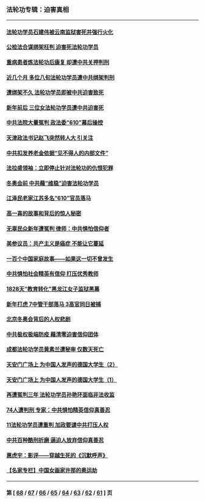 ### 法轮功专辑：迫害真相
---
#### [法轮功学员石建伟被云南监狱害死并强行火化](../../pages/nf4379/n13599603.md?02250430) 
#### [公检法合谋绑架枉判 迫害死法轮功学员](../../pages/nf4379/n13596338.md?02250430) 
#### [重病患者炼法轮功后康复 却遭中共关押判刑](../../pages/nf4379/n13593948.md?02250430) 
#### [近几个月 多位八旬法轮功学员遭中共绑架判刑](../../pages/nf4379/n13591671.md?02250430) 
#### [遭绑架不久 法轮功学员即被中共迫害致死](../../pages/nf4379/n13587121.md?02250430) 
#### [新年前后 三位女法轮功学员遭中共迫害死](../../pages/nf4379/n13584573.md?02250430) 
#### [中共法院大量冤判 政法委“610”幕后操控](../../pages/nf4379/n13578342.md?02250430) 
#### [天津政法书记赵飞突然转人大 引关注](../../pages/nf4379/n13578965.md?02250430) 
#### [中共扣发养老金依据“见不得人的内部文件”](../../pages/nf4379/n13576363.md?02250430) 
#### [法拉盛领袖：立即停止针对法轮功的仇恨犯罪](../../pages/nf4379/n13575222.md?02250430) 
#### [冬奥会前 中共藉“维稳”迫害法轮功学员](../../pages/nf4379/n13570533.md?02250430) 
#### [江泽民老家江苏多名“610”官员落马](../../pages/nf4379/n13572920.md?02250430) 
#### [高一喜的故事和背后的惊人秘密](../../pages/nf4379/n13572834.md?02250430) 
#### [无辜民众新年遭冤判 律师：中共惧怕信仰者](../../pages/nf4379/n13568691.md?02250430) 
#### [美参议员：共产主义是癌症 不能让它蔓延](../../pages/nf4379/n13569660.md?02250430) 
#### [一百个中国家庭故事——如果这一切不曾发生](../../pages/nf4379/n13531687.md?02250430) 
#### [中共惧怕社会精英有信仰 打压优秀教师](../../pages/nf4379/n13563192.md?02250430) 
#### [1828天“教育转化”黑龙江女子监狱黑幕](../../pages/nf4379/n13536804.md?02250430) 
#### [新年打虎 7中管干部落马 3高官同日被捕](../../pages/nf4379/n13560915.md?02250430) 
#### [北京冬奥会背后的人权悲剧](../../pages/nf4379/n13556415.md?02250430) 
#### [中共极权极端防疫 藉清零迫害信仰团体](../../pages/nf4379/n13555509.md?02250430) 
#### [成都法轮功学员黄素兰遭秘审 仅数天死亡](../../pages/nf4379/n13537458.md?02250430) 
#### [天安门广场上 为中国人发声的德国大学生（2）](../../pages/nf4379/n13533454.md?02250430) 
#### [天安门广场上 为中国人发声的德国大学生（1）](../../pages/nf4379/n13528390.md?02250430) 
#### [再遭冤判三年 法轮功学员孙艳环面临非法收监](../../pages/nf4379/n13526543.md?02250430) 
#### [74人遭判刑 专家：中共惧怕精英信仰真善忍](../../pages/nf4379/n13520765.md?02250430) 
#### [11法轮功学员遭重判 加政要谴中共打压人权](../../pages/nf4379/n13521294.md?02250430) 
#### [中共百种酷刑折磨 逼迫人放弃信仰真善忍](../../pages/nf4379/n13518038.md?02250430) 
#### [惠虎宇：影评——穿越生死的《沉默呼声》](../../pages/nf4379/n13516514.md?02250430) 
#### [【名家专栏】中国女画家许那的奥运劫](../../pages/nf4379/n13491603.md?02250430) 

---
#### 第 [ [68](./68.md?02250430) / [67](./67.md?02250430) / [66](./66.md?02250430) / [65](./65.md?02250430) / [64](./64.md?02250430) / [63](./63.md?02250430) / [62](./62.md?02250430) / [61](./61.md?02250430) ] 页
